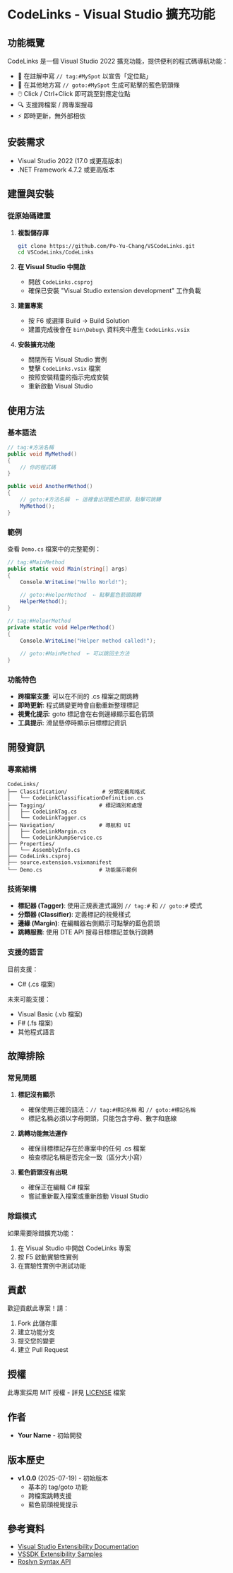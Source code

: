 # CodeLinks - Visual Studio 擴充功能

## 功能概覽

CodeLinks 是一個 Visual Studio 2022 擴充功能，提供便利的程式碼導航功能：

- 📍 在註解中寫 `// tag:#MySpot` 以宣告「定位點」
- 🔗 在其他地方寫 `// goto:#MySpot` 生成可點擊的藍色箭頭條
- 🖱️ Click / Ctrl+Click 即可跳至對應定位點
- 🔍 支援跨檔案 / 跨專案搜尋
- ⚡ 即時更新，無外部相依

## 安裝需求

- Visual Studio 2022 (17.0 或更高版本)
- .NET Framework 4.7.2 或更高版本

## 建置與安裝

### 從原始碼建置

1. **複製儲存庫**
   ```bash
   git clone https://github.com/Po-Yu-Chang/VSCodeLinks.git
   cd VSCodeLinks/CodeLinks
   ```

2. **在 Visual Studio 中開啟**
   - 開啟 `CodeLinks.csproj`
   - 確保已安裝 "Visual Studio extension development" 工作負載

3. **建置專案**
   - 按 F6 或選擇 Build → Build Solution
   - 建置完成後會在 `bin\Debug\` 資料夾中產生 `CodeLinks.vsix`

4. **安裝擴充功能**
   - 關閉所有 Visual Studio 實例
   - 雙擊 `CodeLinks.vsix` 檔案
   - 按照安裝精靈的指示完成安裝
   - 重新啟動 Visual Studio

## 使用方法

### 基本語法

```csharp
// tag:#方法名稱
public void MyMethod()
{
    // 你的程式碼
}

public void AnotherMethod()
{
    // goto:#方法名稱  ← 這裡會出現藍色箭頭，點擊可跳轉
    MyMethod();
}
```

### 範例

查看 `Demo.cs` 檔案中的完整範例：

```csharp
// tag:#MainMethod
public static void Main(string[] args)
{
    Console.WriteLine("Hello World!");
    
    // goto:#HelperMethod  ← 點擊藍色箭頭跳轉
    HelperMethod();
}

// tag:#HelperMethod
private static void HelperMethod()
{
    Console.WriteLine("Helper method called!");
    
    // goto:#MainMethod  ← 可以跳回主方法
}
```

### 功能特色

- **跨檔案支援**: 可以在不同的 .cs 檔案之間跳轉
- **即時更新**: 程式碼變更時會自動重新整理標記
- **視覺化提示**: goto 標記會在右側邊緣顯示藍色箭頭
- **工具提示**: 滑鼠懸停時顯示目標標記資訊

## 開發資訊

### 專案結構

```
CodeLinks/
├── Classification/           # 分類定義和格式
│   └── CodeLinkClassificationDefinition.cs
├── Tagging/                 # 標記識別和處理
│   ├── CodeLinkTag.cs
│   └── CodeLinkTagger.cs
├── Navigation/              # 導航和 UI
│   ├── CodeLinkMargin.cs
│   └── CodeLinkJumpService.cs
├── Properties/
│   └── AssemblyInfo.cs
├── CodeLinks.csproj
├── source.extension.vsixmanifest
└── Demo.cs                  # 功能展示範例
```

### 技術架構

- **標記器 (Tagger)**: 使用正規表達式識別 `// tag:#` 和 `// goto:#` 模式
- **分類器 (Classifier)**: 定義標記的視覺樣式
- **邊緣 (Margin)**: 在編輯器右側顯示可點擊的藍色箭頭
- **跳轉服務**: 使用 DTE API 搜尋目標標記並執行跳轉

### 支援的語言

目前支援：
- C# (.cs 檔案)

未來可能支援：
- Visual Basic (.vb 檔案)
- F# (.fs 檔案)
- 其他程式語言

## 故障排除

### 常見問題

1. **標記沒有顯示**
   - 確保使用正確的語法：`// tag:#標記名稱` 和 `// goto:#標記名稱`
   - 標記名稱必須以字母開頭，只能包含字母、數字和底線

2. **跳轉功能無法運作**
   - 確保目標標記存在於專案中的任何 .cs 檔案
   - 檢查標記名稱是否完全一致（區分大小寫）

3. **藍色箭頭沒有出現**
   - 確保正在編輯 C# 檔案
   - 嘗試重新載入檔案或重新啟動 Visual Studio

### 除錯模式

如果需要除錯擴充功能：

1. 在 Visual Studio 中開啟 CodeLinks 專案
2. 按 F5 啟動實驗性實例
3. 在實驗性實例中測試功能

## 貢獻

歡迎貢獻此專案！請：

1. Fork 此儲存庫
2. 建立功能分支
3. 提交您的變更
4. 建立 Pull Request

## 授權

此專案採用 MIT 授權 - 詳見 [LICENSE](LICENSE) 檔案

## 作者

- **Your Name** - 初始開發

## 版本歷史

- **v1.0.0** (2025-07-19) - 初始版本
  - 基本的 tag/goto 功能
  - 跨檔案跳轉支援
  - 藍色箭頭視覺提示

## 參考資料

- [Visual Studio Extensibility Documentation](https://learn.microsoft.com/visualstudio/extensibility)
- [VSSDK Extensibility Samples](https://github.com/Microsoft/VSSDK-Extensibility-Samples)
- [Roslyn Syntax API](https://learn.microsoft.com/dotnet/csharp/roslyn-sdk)
